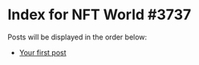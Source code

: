 # Index for NFT World #3737
Posts will be displayed in the order below:

- [Your first post](./001-first.md)

